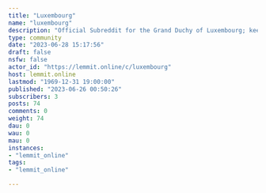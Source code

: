 ```yaml
---
title: "Luxembourg" 
name: "luxembourg"
description: "Official Subreddit for the Grand Duchy of Luxembourg; keep it classy, speak your mind and welcome your friends to join the conversation!."
type: community
date: "2023-06-28 15:17:56"
draft: false
nsfw: false
actor_id: "https://lemmit.online/c/luxembourg"
host: lemmit.online
lastmod: "1969-12-31 19:00:00"
published: "2023-06-26 00:50:26"
subscribers: 3
posts: 74
comments: 0
weight: 74
dau: 0
wau: 0
mau: 0
instances:
- "lemmit_online"
tags: 
- "lemmit_online"

---
```

